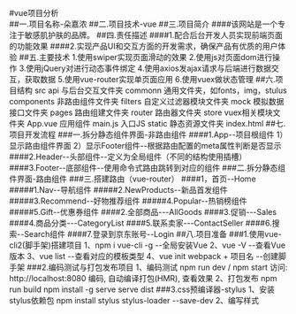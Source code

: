 #vue项目分析  
##一.项目名称-朵嘉浓
##二.项目技术-vue
##三.项目简介
####该网站是一个专注于敏感肌护肤的品牌。
##四.责任描述
####1.配合后台开发人员实现前端页面的功能效果
####2.实现产品UI和交互方面的开发需求，确保产品有优质的用户体验
##五.主要技术
	  1.使用swiper实现页面滑动的效果 
	  2.使用js对页面dom进行操作
	  3.使用jQuery对进行动态事件绑定
	  4.使用axios发ajax请求与后端进行数据交互，获取数据
	  5.使用vue-router实现单页面应用
      6.使用vuex做状态管理
##六.项目结构
    src
		api		与后台交互文件夹
		commonn		通用文件夹，如fonts，img，stulus
		components	非路由组件文件夹
		filters		自定义过滤器模块文件夹
		mock		模拟数据接口文件夹
		pages		路由组建文件夹
		router		路由器文件夹
		store		vuex相关模块文件夹
		App.vue		应用组件
		main.js		入口JS
	    static	静态资源文件夹
        index.html 
##七.项目开发流程
###一.拆分静态组件界面-非路由组件
####1.App--项目根组件
     1）显示路由组件界面
     2）显示Footer组件--根据路由配置的meta属性判断是否显示
####2.Header--头部组件--定义为全局组件（不同的结构使用插槽）
####3.Footer--底部组件--使用命令式路由跳转到对应的组件
###二.拆分静态组件界面-路由组件
###三.搭建路由（vue-router）
####1，首页--Home
#####1.Nav--导航组件
#####2.NewProducts--新品首发组件
#####3.Recommend--好物推荐组件
#####4.Popular--热销榜组件
#####5.Gift--优惠券组件
####2.全部商品---AllGoods
####3.促销---Sales
####4.商品分类---CategoryList
####5.联系卖家---ContactSeller
####6.搜索--Search组件
####7.登录到京东账号--Login
##八.项目准备
###1.使用vue-cli2(脚手架)搭建项目
	    1、npm i vue-cli -g    --全局安装Vue
		2、vue -V   --查看Vue版本
		3、vue list   --查看对应的模板类型
		4、vue init webpack + 项目名    --创建脚手架
###2.编码测试与打包发布项目
      	1、编码测试
		npm run dev  / npm start
		访问: http://localhost:8080
		编码, 自动编译打包(HMR), 查看效果
	    2、打包发布
		npm run build
		npm install -g serve
		serve dist
###3.css预编译器-stylus
       1、安装stylus依赖包
        npm install stylus stylus-loader --save-dev
       2、编写样式
        <style lang="stylus" rel="stylesheet/stylus" scoped>

        </style>
###4.引入reset样式
       新建文件：static/css/reset.css
###5.移动端配置
      1.rem适配
	       等分rem--降低单位rem的大小，提高页面精确度
      2.解决点击响应延时0.3s问题
      3.点透
      4.取消浏览器默认行为
      5.设置meta标签	
###六.定义混合
		1.项目主题色
	    2.一像素下边框
	    3.一像素上边框
	    4.根据像素比缩放1px像素边框
		5.根据像素比来使用 2x图 3x图
	    6.清除浮动
